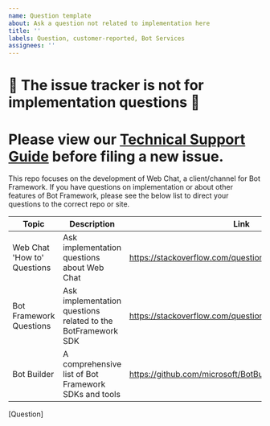 ```yaml
---
name: Question template
about: Ask a question not related to implementation here
title: ''
labels: Question, customer-reported, Bot Services
assignees: ''
---
```


# 🚨 The issue tracker is not for implementation questions 🚨

# Please view our [Technical Support Guide](https://github.com/microsoft/BotFramework-WebChat/tree/main/docs/TECHNICAL_SUPPORT_GUIDE.md) before filing a new issue.

<!-- ATTENTION: Bot Framework internals, please remove the `customer-reported`  and `Bot Services` labels before submitting this issue. -->

This repo focuses on the development of Web Chat, a client/channel for Bot Framework. If you have questions on implementation or about other features of Bot Framework, please see the below list to direct your questions to the correct repo or site.

| Topic                       | Description                                                  | Link                                                    |
| --------------------------- | ------------------------------------------------------------ | ------------------------------------------------------- |
| Web Chat 'How to' Questions | Ask implementation questions about Web Chat                  | https://stackoverflow.com/questions/tagged/web-chat     |
| Bot Framework Questions     | Ask implementation questions related to the BotFramework SDK | https://stackoverflow.com/questions/tagged/botframework |
| Bot Builder                 | A comprehensive list of Bot Framework SDKs and tools         | https://github.com/microsoft/BotBuilder                 |

[Question]
